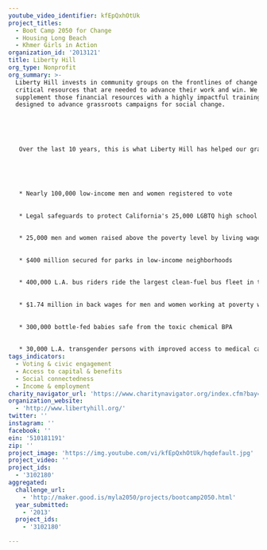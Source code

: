 ```yaml
---
youtube_video_identifier: kfEpQxhOtUk
project_titles:
  - Boot Camp 2050 for Change
  - Housing Long Beach
  - Khmer Girls in Action
organization_id: '2013121'
title: Liberty Hill
org_type: Nonprofit
org_summary: >-
  Liberty Hill invests in community groups on the frontlines of change with
  critical resources that are needed to advance their work and win. We
  supplement those financial resources with a highly impactful training program
  designed to advance grassroots campaigns for social change. 
   
   
   
   
   
   Over the last 10 years, this is what Liberty Hill has helped our grantees deliver for Los Angeles:
   
   
   
   
   
   * Nearly 100,000 low-income men and women registered to vote
   
   
   * Legal safeguards to protect California's 25,000 LGBTQ high school students from harassment and violence
   
   
   * 25,000 men and women raised above the poverty level by living wage jobs
   
   
   * $400 million secured for parks in low-income neighborhoods
   
   
   * 400,000 L.A. bus riders ride the largest clean-fuel bus fleet in the country
   
   
   * $1.74 million in back wages for men and women working at poverty wages in Koreatown supermarkets
   
   
   * 300,000 bottle-fed babies safe from the toxic chemical BPA
   
   
   * 30,000 L.A. transgender persons with improved access to medical care
tags_indicators:
  - Voting & civic engagement
  - Access to capital & benefits
  - Social connectedness
  - Income & employment
charity_navigator_url: 'https://www.charitynavigator.org/index.cfm?bay=search.profile&ein=510181191'
organization_website:
  - 'http://www.libertyhill.org/'
twitter: ''
instagram: ''
facebook: ''
ein: '510181191'
zip: ''
project_image: 'https://img.youtube.com/vi/kfEpQxhOtUk/hqdefault.jpg'
project_video: ''
project_ids:
  - '3102180'
aggregated:
  challenge_url:
    - 'http://maker.good.is/myla2050/projects/bootcamp2050.html'
  year_submitted:
    - '2013'
  project_ids:
    - '3102180'

---
```

